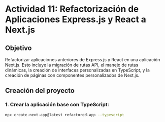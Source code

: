 # Actividad 11: Refactorización de Aplicaciones Express.js y React a Next.js

## Objetivo
Refactorizar aplicaciones anteriores de Express.js y React en una aplicación Next.js. Esto incluye la migración de rutas API, el manejo de rutas dinámicas, la creación de interfaces personalizadas en TypeScript, y la creación de páginas con componentes personalizados de Next.js.

## Creación del proyecto
### 1. Crear la aplicación base con TypeScript:
```bash
npx create-next-app@latest refactored-app --typescript
```
